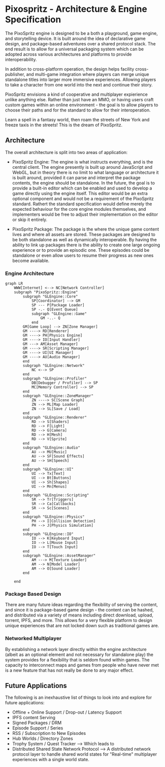 # Pixospritz - Architecture & Engine Specification

The PixoSpritz engine is designed to be a both a playground, game engine, and storytelling device. It is built around the idea of declarative game design, and package-based adventures over a shared protocol stack. The end result is to allow for a universal packaging system which can be adopted across various architectures and platforms to provide interoperability.

In addition to cross-platform operation, the design helps facility cross-publisher, and multi-game integration where players can merge unique standalone titles into larger more immersive experiences. Allowing players to take a character from one world into the next and continue their story.

PixoSpritz envisions a kind of cooperative and multiplayer expierience unlike anything else. Rather than just have an MMO, or having users craft custom games within an online environment - the goal is to allow players to choose their paths and for the standard to allow for their interoperation.

Learn a spell in a fantasy world, then roam the streets of New York and freeze taxis in the streets! This is the dream of PixoSpritz.

## Architecture

The overall architecture is split into two areas of application:

- PixoSpritz Engine: The engine is what instructs everything, and is the central client. The engine presently is built up around JavaScript and WebGL, but in theory there is no limit to what language or architecture it is built around, provided it can parse and interpret the package contents, the engine should be standalone. In the future, the goal is to provide a built-in editor which can be enabled and used to develop a game directly using the engine itself. This editor would be an extra optional component and would not be a requirement of the PixoSpritz standard. Rathert the standard specification would define merely the expected behaviour for the core engine modules themselves, and implementers would be free to adjust their implementation on the editor or skip it entirely.

- PixoSpritz Package: The package is the where the unique game content lives and where all assets are stored. These packages are designed to be both standalone as well as dynamically interoperable. By having the ability to link up packages there is the ability to create one large ongoing experience or to provide an episodic one. These episodes could be standalone or even allow users to resume their progress as new ones become available.

### Engine Architecture

```mermaid
graph LR
    WWW[Internet] <--> NC[Network Controller]
    subgraph "PixoSpritz::Engine"
        subgraph "GLEngine::Core"
            SP[Coordinator] --> GM
            SP --- P[Package Loader] 
            SP -.- Q[Event Queue] 
            subgraph "GLEngine::Game"
                GM -..- Q
            end
        GM[Game Loop] --> ZN[Zone Manager]
        GM ----> RD[Renderer]
        GM ----> PH[Physics Engine]
        GM ----> IO[Input Handler]
        GM ---> AM[Asset Manager]
        GM ----> SR[Scripting Manager]
        GM ----> UI[UI Manager]
        GM ----> AU[Audio Manager]
        end
        subgraph "GLEngine::Network"
            NC <--> SP
        end
        subgraph "GLEngine::Profiler"
            DB[Debugger / Profiler] --> SP
            MC[Memory Controller] --> SP
        end
        subgraph "GLEngine::ZoneManager"
            ZN ----> SC[Scene Graph]
            ZN --> ML[Map Loader]
            ZN --> SL[Save / Load]
        end
        subgraph "GLEngine::Renderer"
            RD --> S[Shaders]
            RD --> F[Light]
            RD --> G[Camera]
            RD --> H[Mesh]
            RD --> V[Sprite]
        end
        subgraph "GLEngine::Audio"
            AU --> MU[Music]
            AU --> SF[Sound Effects]
            AU --> SH[Speech]
        end
        subgraph "GLEngine::UI"
            UI --> Tx[Text]
            UI --> Bt[Buttons]
            UI --> Sh[Shapes]
            UI --> Mn[Menus]
        end
        subgraph "GLEngine::Scripting"
            SR --> Tr[Triggers]
            SR --> Ca[Callbacks]
            SR --> Sc[Scenes]
        end
        subgraph "GLEngine::Physics"
            PH --> I[Collision Detection]
            PH --> J[Physics Simulation]
        end
        subgraph "GLEngine::IO"
            IO --> K[Keyboard Input]
            IO --> L[Mouse Input]
            IO --> T[Touch Input]
        end
        subgraph "GLEngine::AssetManager"
            AM ---> M[Texture Loader]
            AM --> N[Model Loader]
            AM --> O[Sound Loader]
        end

    end

```

### Package Based Design

There are many future ideas regarding the flexibility of serving the content, and since it is package-based game design - the content can be hashed, and distributed via a variety of means including direct download, upload, torrent, IPFS, and more. This allows for a very flexible platform to design unique experiences that are not locked down such as traditional games are.

### Networked Multiplayer

By establishing a network layer directly within the engine architecture (albeit as an optional element and not necessary for standalone play) the system provides for a flexibility that is seldom found within games. The capacity to interconnect maps and games from people who have never met is a new feature that has not really be done to any major effect.

## Future Applications

The following is an inexhaustive list of things to look into and explore for future applications:

- Offline + Online Support / Drop-out / Latency Support
- IPFS content Serving
- Signed Packages / DRM
- Episode Support / Series
- RSS / Subscription to New Episodes
- Hub Worlds / Directory Zones
- Trophy System / Quest Tracker --> Which leads to
- Distributed Shared State Network Protocol --> A distributed network protocol layer to handle shared world states for "Real-time" multiplayer experiences with a single world state.
